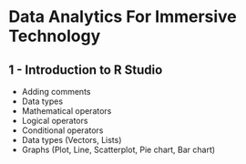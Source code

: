# Data Analytics For Immersive Technology

## 1 - Introduction to R Studio
- Adding comments
- Data types
- Mathematical operators
- Logical operators
- Conditional operators
- Data types (Vectors, Lists)
- Graphs (Plot, Line, Scatterplot, Pie chart, Bar chart)